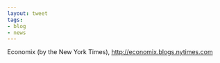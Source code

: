 ```yaml
---
layout: tweet
tags:
- blog
- news
---
```

Economix (by the New York Times), <http://economix.blogs.nytimes.com>
